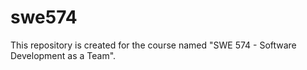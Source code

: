 # swe574
This repository is created for the course named "SWE 574 - Software Development as a Team".
